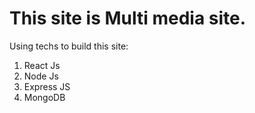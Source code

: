 # This site is Multi media site.

Using techs to build this site:
1. React Js
2. Node Js
3. Express JS
4. MongoDB